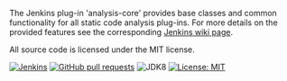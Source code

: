 The Jenkins plug-in 'analysis-core' provides base classes and common functionality for all static code analysis 
plug-ins. For more details on the provided features see the corresponding 
[Jenkins wiki page](https://wiki.jenkins.io/x/CwDgAQ).

All source code is licensed under the MIT license.

[![Jenkins](https://ci.jenkins.io/job/Plugins/job/analysis-core-plugin/job/3.0/badge/icon)](https://ci.jenkins.io/job/Plugins/job/analysis-core-plugin/job/3.0/)
[![GitHub pull requests](https://img.shields.io/github/issues-pr/jenkinsci/analysis-core-plugin.svg)]()
![JDK8](https://img.shields.io/badge/jdk-8-yellow.svg)
[![License: MIT](https://img.shields.io/badge/license-MIT-yellow.svg)](https://opensource.org/licenses/MIT)

